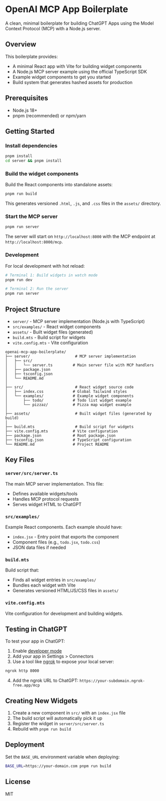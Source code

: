 # OpenAI MCP App Boilerplate

A clean, minimal boilerplate for building ChatGPT Apps using the Model Context Protocol (MCP) with a Node.js server.

## Overview

This boilerplate provides:
- A minimal React app with Vite for building widget components
- A Node.js MCP server example using the official TypeScript SDK
- Example widget components to get you started
- Build system that generates hashed assets for production

## Prerequisites

- Node.js 18+
- pnpm (recommended) or npm/yarn

## Getting Started

### Install dependencies

```bash
pnpm install
cd server && pnpm install
```

### Build the widget components

Build the React components into standalone assets:

```bash
pnpm run build
```

This generates versioned `.html`, `.js`, and `.css` files in the `assets/` directory.

### Start the MCP server

```bash
pnpm run server
```

The server will start on `http://localhost:8000` with the MCP endpoint at `http://localhost:8000/mcp`.

### Development

For local development with hot reload:

```bash
# Terminal 1: Build widgets in watch mode
pnpm run dev

# Terminal 2: Run the server
pnpm run server
```

## Project Structure

- `server/` - MCP server implementation (Node.js with TypeScript)
- `src/examples/` - React widget components
- `assets/` - Built widget files (generated)
- `build.mts` - Build script for widgets
- `vite.config.mts` - Vite configuration

```
openai-mcp-app-boilerplate/
├── server/                    # MCP server implementation
│   ├── src/
│   │   └── server.ts         # Main server file with MCP handlers
│   ├── package.json
│   ├── tsconfig.json
│   └── README.md
│
├── src/                       # React widget source code
│   ├── index.css             # Global Tailwind styles
│   └── examples/             # Example widget components
│       ├── todo/             # Todo list widget example
│       └── pizzaz/           # Pizza map widget example
│
├── assets/                    # Built widget files (generated by build)
│
├── build.mts                  # Build script for widgets
├── vite.config.mts           # Vite configuration
├── package.json              # Root package.json
├── tsconfig.json             # TypeScript configuration
└── README.md                 # Project README

```

## Key Files

### `server/src/server.ts`
The main MCP server implementation. This file:
- Defines available widgets/tools
- Handles MCP protocol requests
- Serves widget HTML to ChatGPT

### `src/examples/`
Example React components. Each example should have:
- `index.jsx` - Entry point that exports the component
- Component files (e.g., `todo.jsx`, `todo.css`)
- JSON data files if needed

### `build.mts`
Build script that:
- Finds all widget entries in `src/examples/`
- Bundles each widget with Vite
- Generates versioned HTML/JS/CSS files in `assets/`

### `vite.config.mts`
Vite configuration for development and building widgets.

## Testing in ChatGPT

To test your app in ChatGPT:

1. Enable [developer mode](https://platform.openai.com/docs/guides/developer-mode)
2. Add your app in Settings > Connectors
3. Use a tool like [ngrok](https://ngrok.com/) to expose your local server:

```bash
ngrok http 8000
```

4. Add the ngrok URL to ChatGPT: `https://your-subdomain.ngrok-free.app/mcp`

## Creating New Widgets

1. Create a new component in `src/` with an `index.jsx` file
2. The build script will automatically pick it up
3. Register the widget in `server/src/server.ts`
4. Rebuild with `pnpm run build`

## Deployment

Set the `BASE_URL` environment variable when deploying:

```bash
BASE_URL=https://your-domain.com pnpm run build
```

## License

MIT
